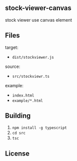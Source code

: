 ## stock-viewer-canvas
stock viewer use canvas element

## Files

target:
  + `dist/stockviewer.js`

source:
  + `src/stockviewr.ts`

example:
  + `index.html`
  + `example/*.html`

## Building

1. `npm install -g typescript`
2. `cd src`
3. `tsc`

## License
